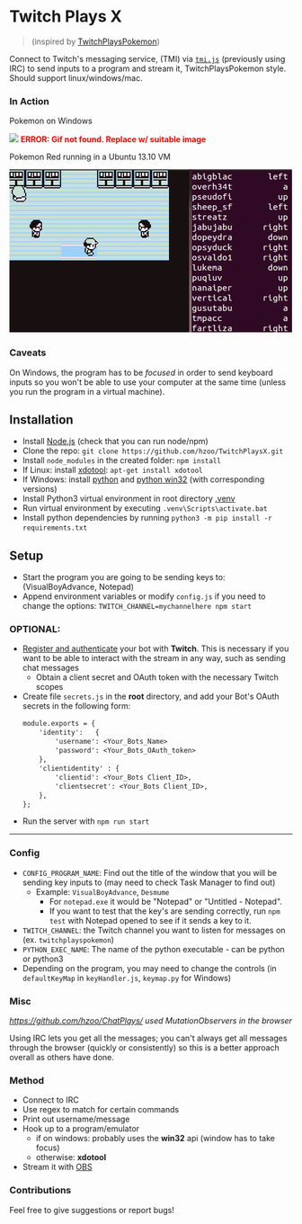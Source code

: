 # Twitch Plays X

> (inspired by [TwitchPlaysPokemon])

Connect to Twitch's messaging service, (TMI) via [`tmi.js`](https://github.com/tmijs/tmi.js) (previously using IRC) to send inputs to a program and stream it, TwitchPlaysPokemon style. Should support linux/windows/mac.

### In Action

Pokemon on Windows

![](http://zippy.gfycat.com/ActiveLankyHorsemouse.gif)
<span style = 'color:red'><b>ERROR: Gif not found. Replace w/ suitable image</b></span>

Pokemon Red running in a Ubuntu 13.10 VM

![](pokebuntu.gif)

### Caveats

On Windows, the program has to be *focused* in order to send keyboard inputs so you won't be able to use your computer at the same time (unless you run the program in a virtual machine).

## Installation

- Install [Node.js] (check that you can run node/npm)
- Clone the repo: `git clone https://github.com/hzoo/TwitchPlaysX.git`
- Install `node_modules` in the created folder: `npm install`
- If Linux: install [xdotool](http://www.semicomplete.com/projects/xdotool/): `apt-get install xdotool`
- If Windows: install [python] and [python win32] (with corresponding versions)
- Install Python3 virtual environment in root directory [.venv](https://docs.python.org/3/tutorial/venv.html)
- Run virtual environment by executing `.venv\Scripts\activate.bat`
- Install python dependencies by running `python3 -m pip install -r requirements.txt`

## Setup

- Start the program you are going to be sending keys to: (VisualBoyAdvance, Notepad)
- Append environment variables or modify `config.js` if you need to change the options: `TWITCH_CHANNEL=mychannelhere npm start`
### OPTIONAL:
- [Register and authenticate](https://dev.twitch.tv/docs/authentication) your bot with **Twitch**. This is necessary if you want to be able to interact with the stream in any way, such as sending chat messages
    - Obtain a client secret and OAuth token with the necessary Twitch scopes
- Create file `secrets.js` in the **root** directory, and add your Bot's OAuth secrets in the following form:
    ```
    module.exports = {
        'identity':   {
            'username': <Your_Bots_Name>
            'password': <Your_Bots_OAuth_token>
        },
        'clientidentity' : {
            'clientid': <Your_Bots Client_ID>,
            'clientsecret': <Your_Bots Client_ID>,
        },
    };
    ``` 
- Run the server with `npm run start`

---

### Config

- `CONFIG_PROGRAM_NAME`: Find out the title of the window that you will be sending key inputs to (may need to check Task Manager to find out)
    - Example: `VisualBoyAdvance`, `Desmume`
        - For `notepad.exe` it would be "Notepad" or "Untitled - Notepad".
        - If you want to test that the key's are sending correctly, run `npm test` with Notepad opened to see if it sends a key to it.
- `TWITCH_CHANNEL`: the Twitch channel you want to listen for messages on (ex. `twitchplayspokemon`)
- `PYTHON_EXEC_NAME`: The name of the python executable - can be python or python3
- Depending on the program, you may need to change the controls (in `defaultKeyMap` in `keyHandler.js`, `keymap.py` for Windows)

### Misc

*https://github.com/hzoo/ChatPlays/ used MutationObservers in the browser*

Using IRC lets you get all the messages; you can't always get all messages through the browser (quickly or consistently) so this is a better approach overall as others have done.

### Method

- Connect to IRC
- Use regex to match for certain commands
- Print out username/message
- Hook up to a program/emulator
    - if on windows: probably uses the **win32** api (window has to take focus)
    - otherwise: **xdotool**
- Stream it with [OBS](https://obsproject.com)

### Contributions

Feel free to give suggestions or report bugs!

[node.js]:http://nodejs.org
[python win32]:https://github.com/mhammond/pywin32/releases
[python]:http://www.python.org/
[TwitchPlaysPokemon]:http://twitch.tv/TwitchPlaysPokemon

